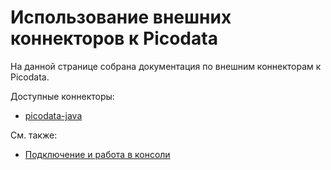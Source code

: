 # Использование внешних коннекторов к Picodata

На данной странице собрана документация по внешним коннекторам к Picodata.

Доступные коннекторы:

- [picodata-java](tutorial/connectors/java.md)

См. также:

- [Подключение и работа в консоли](tutorial/connecting.md)
